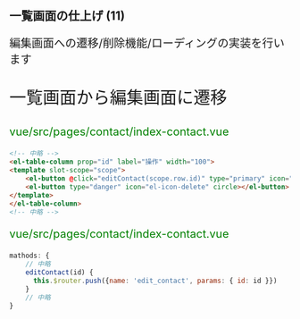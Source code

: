 ## 一覧画面の仕上げ (11)
<p style="font-size: 20px">編集画面への遷移/削除機能/ローディングの実装を行います</p>

>>>

<p style="font-size: 30px">一覧画面から編集画面に遷移</p>
<p style="font-size: 20px; color: green; ">vue/src/pages/contact/index-contact.vue</p>

```html
<!-- 中略 -->
<el-table-column prop="id" label="操作" width="100">
<template slot-scope="scope">
    <el-button @click="editContact(scope.row.id)" type="primary" icon="el-icon-edit" circle></el-button>
    <el-button type="danger" icon="el-icon-delete" circle></el-button>
</template>
</el-table-column>
<!-- 中略 -->
```

>>>


<p style="font-size: 20px; color: green; ">vue/src/pages/contact/index-contact.vue</p>

```javascript
mathods: {
    // 中略
    editContact(id) {
      this.$router.push({name: 'edit_contact', params: { id: id }})
    }
    // 中略
}
```